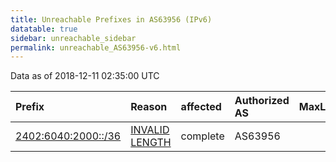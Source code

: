 ```yaml
---
title: Unreachable Prefixes in AS63956 (IPv6)
datatable: true
sidebar: unreachable_sidebar
permalink: unreachable_AS63956-v6.html
---
```


Data as of 2018-12-11 02:35:00 UTC


<div class="datatable-begin"></div>

| Prefix                                                           | Reason                                                                                                        | affected   | Authorized AS   |   MaxLength | Anchor                                       |   unreachable /48s |
|:-----------------------------------------------------------------|:--------------------------------------------------------------------------------------------------------------|:-----------|:----------------|------------:|:---------------------------------------------|-------------------:|
| [2402:6040:2000::/36](https://stat.ripe.net/2402:6040:2000::/36) | [INVALID LENGTH](https://rpki-validator.ripe.net/announcement-preview?asn=AS63956&prefix=2402:6040:2000::/36) | complete   | AS63956         |          32 | [APNIC](unreachable_APNIC_RPKI_Root-v6.html) |               4096 |

<div class="datatable-end"></div>
